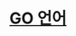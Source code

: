 # [GO 언어](https://www.youtube.com/watch?v=fqnKJa02GK0&list=PL7jH19IHhOLMu8dpjb2A6O7BYYlO2gJbN&index=41)
